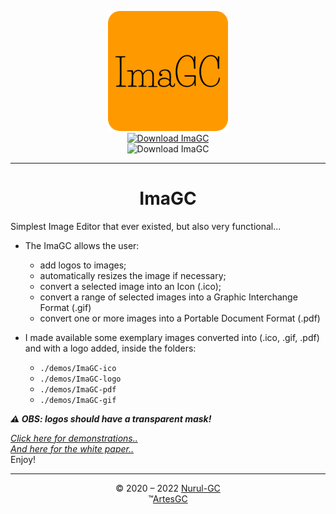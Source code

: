 <div align="center">

![imagc-icon](imagc/ima-icons/favicon-192x192.png) \
[![Download ImaGC](https://a.fsdn.com/con/app/sf-download-button)](https://sourceforge.net/projects/imagc/files/latest/download) \
![Download ImaGC](https://img.shields.io/sourceforge/dt/imagc.svg)

---

# ImaGC
  
</div>

Simplest Image Editor that ever existed,
but also very functional...

- The ImaGC allows the user:
  - add logos to images;
  - automatically resizes the image if necessary;
  - convert a selected image into an Icon (.ico);
  - convert a range of selected images into a Graphic Interchange Format (.gif)
  - convert one or more images into a Portable Document Format (.pdf)

- I made available some exemplary images converted into (.ico, .gif, .pdf) and with a logo added, inside the folders:
  - `./demos/ImaGC-ico`
  - `./demos/ImaGC-logo`
  - `./demos/ImaGC-pdf`
  - `./demos/ImaGC-gif` 

***⚠️ OBS: logos should have a transparent mask!***

*[Click here for demonstrations..](https://github.com/ArtesGC/ImaGC/demos)* \
*[And here for the white paper..](https://artesgc.github.io/ImaGC)* \
Enjoy!

---
<div align="center">

&copy; 2020 – 2022 [Nurul-GC](mailto:nuruldecarvalho@gmail.com) \
&trade;[ArtesGC](https://artesgc.home.blog)

</div>
